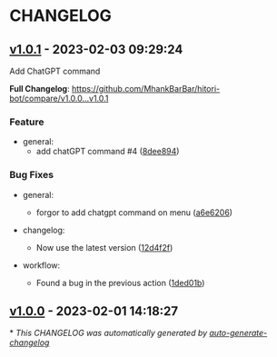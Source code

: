 # CHANGELOG

## [v1.0.1](https://github.com/MhankBarBar/hitori-bot/releases/tag/v1.0.1) - 2023-02-03 09:29:24

Add ChatGPT command

**Full Changelog**: https://github.com/MhankBarBar/hitori-bot/compare/v1.0.0...v1.0.1

### Feature

- general:
  - add chatGPT command #4 ([8dee894](https://github.com/MhankBarBar/hitori-bot/commit/8dee89425a4948850ac99ed75005e76418ef66c0))

### Bug Fixes

- general:
  - forgor to add chatgpt command on menu ([a6e6206](https://github.com/MhankBarBar/hitori-bot/commit/a6e62064cec55cad4592c7b03fb1dda319302686))

- changelog:
  - Now use the latest version ([12d4f2f](https://github.com/MhankBarBar/hitori-bot/commit/12d4f2fa048431bb1125c4c63a4925264b2bc887))

- workflow:
  - Found a bug in the previous action ([1ded01b](https://github.com/MhankBarBar/hitori-bot/commit/1ded01b8cbfcdcda2dca17e6e018e090d5670b8e))

## [v1.0.0](https://github.com/MhankBarBar/hitori-bot/releases/tag/v1.0.0) - 2023-02-01 14:18:27

\* *This CHANGELOG was automatically generated by [auto-generate-changelog](https://github.com/BobAnkh/auto-generate-changelog)*
